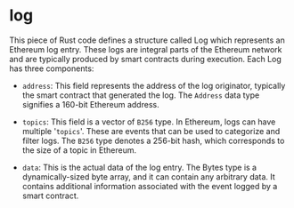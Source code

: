 # log

This piece of Rust code defines a structure called Log which represents an Ethereum log entry. These logs are integral parts of the Ethereum network and are typically produced by smart contracts during execution. Each Log has three components:

- `address`: This field represents the address of the log originator, typically the smart contract that generated the log. The `Address` data type signifies a 160-bit Ethereum address.

- `topics`: This field is a vector of `B256` type. In Ethereum, logs can have multiple '`topics`'. These are events that can be used to categorize and filter logs. The `B256` type denotes a 256-bit hash, which corresponds to the size of a topic in Ethereum.

- `data`: This is the actual data of the log entry. The Bytes type is a dynamically-sized byte array, and it can contain any arbitrary data. It contains additional information associated with the event logged by a smart contract.
